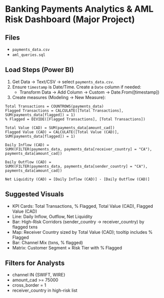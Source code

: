 
# Banking Payments Analytics & AML Risk Dashboard (Major Project)

## Files
- `payments_data.csv`
- `aml_queries.sql`

## Load Steps (Power BI)
1) Get Data → Text/CSV → select `payments_data.csv`.
2) Ensure `timestamp` is Date/Time. Create a `Date` column if needed:
   - Transform Data → Add Column → Custom → Date.From([timestamp])
3) Create measures (Modeling → New Measure):
```
Total Transactions = COUNTROWS(payments_data)
Flagged Transactions = CALCULATE([Total Transactions], SUM(payments_data[flagged]) = 1)
% Flagged = DIVIDE([Flagged Transactions], [Total Transactions])

Total Value (CAD) = SUM(payments_data[amount_cad])
Flagged Value (CAD) = CALCULATE([Total Value (CAD)], SUM(payments_data[flagged]) = 1)

Daily Inflow (CAD) = 
SUMX(FILTER(payments_data, payments_data[receiver_country] = "CA"), payments_data[amount_cad])

Daily Outflow (CAD) = 
SUMX(FILTER(payments_data, payments_data[sender_country] = "CA"), payments_data[amount_cad])

Net Liquidity (CAD) = [Daily Inflow (CAD)] - [Daily Outflow (CAD)]
```

## Suggested Visuals
- KPI Cards: Total Transactions, % Flagged, Total Value (CAD), Flagged Value (CAD)
- Line: Daily Inflow, Outflow, Net Liquidity
- Bar: High-Risk Corridors (sender_country → receiver_country) by flagged txns
- Map: Receiver Country sized by Total Value (CAD); tooltip includes % Flagged
- Bar: Channel Mix (txns, % flagged)
- Matrix: Customer Segment × Risk Tier with % Flagged

## Filters for Analysts
- channel IN {SWIFT, WIRE}
- amount_cad >= 75000
- cross_border = 1
- receiver_country in high-risk list
